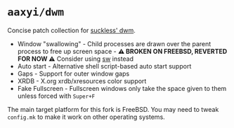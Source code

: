 # `aaxyi/dwm`

Concise patch collection for [suckless' dwm].

[suckless' dwm]: https://dwm.suckless.org/

-   Window "swallowing" - Child processes are drawn over the parent process to free up screen
    space - **⚠️ BROKEN ON FREEBSD, REVERTED FOR NOW ⚠️** Consider using [sw] instead
-   Auto start - Alternative shell script-based auto start support
-   Gaps - Support for outer window gaps
-   XRDB - X.org xrdb/xresources color support
-   Fake Fullscreen - Fullscreen windows only take the space given to them unless forced with `Super+F`

The main target platform for this fork is FreeBSD. You may need to tweak `config.mk` to
make it work on other operating systems.

[sw]: https://code.axyria.dev/sw
